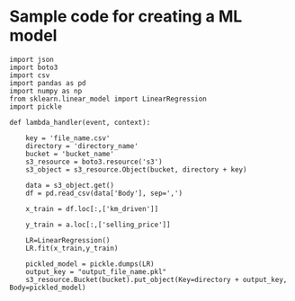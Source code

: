 # Sample code for creating a ML model 
    
    
    import json
    import boto3
    import csv
    import pandas as pd
    import numpy as np
    from sklearn.linear_model import LinearRegression
    import pickle

    def lambda_handler(event, context):

        key = 'file_name.csv'
        directory = 'directory_name'
        bucket = 'bucket_name'
        s3_resource = boto3.resource('s3')
        s3_object = s3_resource.Object(bucket, directory + key)

        data = s3_object.get()
        df = pd.read_csv(data['Body'], sep=',')

        x_train = df.loc[:,['km_driven']]

        y_train = a.loc[:,['selling_price']]

        LR=LinearRegression()
        LR.fit(x_train,y_train)

        pickled_model = pickle.dumps(LR)
        output_key = "output_file_name.pkl"
        s3_resource.Bucket(bucket).put_object(Key=directory + output_key, Body=pickled_model)

